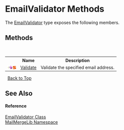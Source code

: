 # EmailValidator Methods
 

The <a href="c380e2a1-7b9d-c8a7-9851-6322a1dd7acb">EmailValidator</a> type exposes the following members.


## Methods
&nbsp;<table><tr><th></th><th>Name</th><th>Description</th></tr><tr><td>![Public method](media/pubmethod.gif "Public method")![Static member](media/static.gif "Static member")</td><td><a href="c1487078-aeaf-474f-25a4-b7adbec65265">Validate</a></td><td>
Validate the specified email address.</td></tr></table>&nbsp;
<a href="#emailvalidator-methods">Back to Top</a>

## See Also


#### Reference
<a href="c380e2a1-7b9d-c8a7-9851-6322a1dd7acb">EmailValidator Class</a><br /><a href="31c6ebbe-d683-7561-7308-5a5ee1f76bf5">MailMergeLib Namespace</a><br />